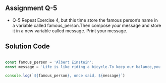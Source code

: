 ## Assignment Q-5
- Q-5 Repeat Exercise 4, but this time store the famous person’s name in a variable called famous_person.Then compose your message and store it in a new variable called message. Print your message.

## Solution Code

```typescript

const famous_person = 'Albert Einstein';
const message = 'Life is like riding a bicycle.To keep our balance,you must keep moving'

console.log(`${famous_person}, once said, ${message}`)


```
